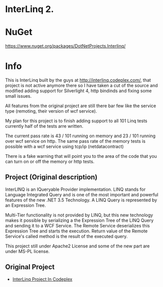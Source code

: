 InterLinq 2.
============

NuGet
=====
https://www.nuget.org/packages/DotNetProjects.Interlinq/

Info
====
This is InterLinq built by the guys at http://interlinq.codeplex.com/, that project is not active anymore there so I have taken a cut of the source and modified adding support for Silverlight 4, http bindinds and fixing some small issues. 

All features from the original project are still there bar few like the service type (remoting, their version of wcf service).

My plan for this project is to finish adding support to all 101 Linq tests currently half of the tests arre written.

The current pass rate is 43 / 101 running on memory and 23 / 101 running over wcf service on http. The same pass rate of the memory tests is possible with a wcf service using tcp/ip (netdatacontract)

There is a fake warning that will point you to the area of the code that you can turn on or off the memory or http tests.

Project (Original description)
---
InterLINQ is an IQueryable Provider implementation. LINQ stands for Language Integrated Query and is one of the most important and powerful features of the new .NET 3.5 Technology. A LINQ Query is represented by an Expression Tree.

Multi-Tier functionality is not provided by LINQ, but this new technology makes it possible by serializing a the Expression Tree of the LINQ Query and sending it to a WCF Service. The Remote Service deserializes this Expression Tree and starts the execution. Return value of the Remote Service's called method is the result of the executed query.

This project still under Apache2 License and some of the new part are under MS-PL license.

Original Project
---
  - [InterLinq Project In Codeplex](http://interlinq.codeplex.com/)
  
